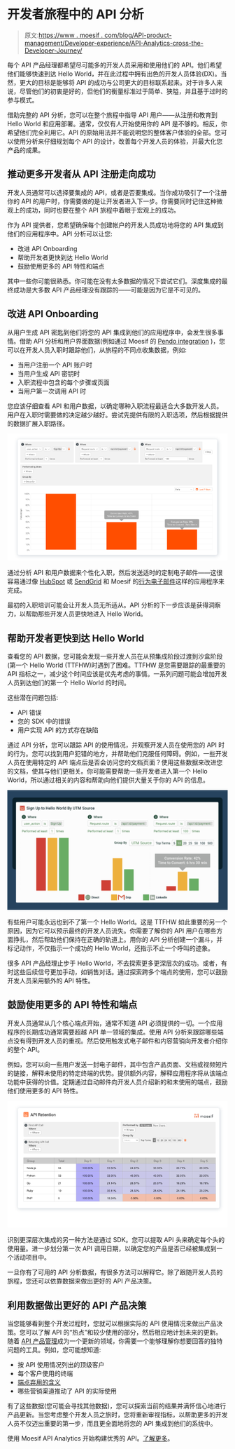 # 开发者旅程中的 API 分析

> 原文:[https://www . moesif . com/blog/API-product-management/Developer-experience/API-Analytics-cross-the-Developer-Journey/](https://www.moesif.com/blog/api-product-management/developer-experience/API-Analytics-Across-the-Developer-Journey/)

每个 API 产品经理都希望尽可能多的开发人员采用和使用他们的 API。他们希望他们能够快速到达 Hello World，并在此过程中拥有出色的开发人员体验(DX)。当然，更大的目标是能够将 API 的成功与公司更大的目标联系起来。对于许多人来说，尽管他们的初衷是好的，但他们的衡量标准过于简单、狭隘，并且基于过时的参与模式。

借助完整的 API 分析，您可以在整个旅程中指导 API 用户——从注册和教育到 Hello World 和应用部署。通常，仅仅有人开始使用你的 API 是不够的。相反，你希望他们完全利用它。API 的原始用法并不能说明您的整体客户体验的全部。您可以使用分析来仔细规划每个 API 的设计，改善每个开发人员的体验，并最大化您产品的成果。

## 推动更多开发者从 API 注册走向成功

开发人员通常可以选择要集成的 API，或者是否要集成。当你成功吸引了一个注册你的 API 的用户时，你需要做的是让开发者进入下一步。你需要同时记住这种微观上的成功，同时也要在整个 API 旅程中着眼于宏观上的成功。

作为 API 提供者，您希望确保每个创建帐户的开发人员成功地将您的 API 集成到他们的应用程序中。API 分析可以让您:

*   改进 API Onboarding
*   帮助开发者更快到达 Hello World
*   鼓励使用更多的 API 特性和端点

其中一些你可能很熟悉。你可能在没有太多数据的情况下尝试它们。深度集成的最终成功是大多数 API 产品经理没有跟踪的——可能是因为它是不可见的。

## 改进 API Onboarding

从用户生成 API 密匙到他们将您的 API 集成到他们的应用程序中，会发生很多事情。借助 API 分析和用户界面数据(例如通过 Moesif 的 [Pendo integration](https://www.moesif.com/blog/product-management/onboarding/How-To-Build-A-Personalized-Developer-Experience-To-Onboard-Developers-Faster/) )，您可以在开发人员入职时跟踪他们，从旅程的不同点收集数据，例如:

*   当用户注册一个 API 账户时
*   当用户生成 API 密钥时
*   入职流程中包含的每个步骤或页面
*   当用户第一次调用 API 时

您应该仔细查看 API 和用户数据，以确定哪种入职流程最适合大多数开发人员。用户在入职时需要做的决定越少越好。尝试先提供有限的入职选项，然后根据提供的数据扩展入职路径。

![Funnel showing sign up to first API call](img/a6100bd3e143d4bf71049f29f07a2587.png)

通过分析 API 和用户数据来个性化入职，然后发送适时的定制电子邮件——这很容易通过像 [HubSpot](https://www.moesif.com/blog/technical/developer-journey/How-to-Improve-Developer-Experience-by-Guiding-Developers-With-Customer-Lifecycle-Emails-using-Moesif-and-Hubspot-or-Salesforce/) 或 [SendGrid](https://www.moesif.com/blog/developer-marketing/behavioral-emails/Using-Sendgrid-with-Moesif-API-Analytics-to-Send-Behavioral-Emails/) 和 Moesif 的[行为电子邮件](https://www.moesif.com/blog/developer-marketing/behavioral-emails/An-Email-Marketing-Campaign-that-Drives-API-Integration/)这样的应用程序来完成。

最初的入职培训可能会让开发人员无所适从。API 分析的下一步应该是获得洞察力，以帮助那些开发人员更快地进入 Hello World。

## 帮助开发者更快到达 Hello World

查看您的 API 数据，您可能会发现一些开发人员在从预集成阶段过渡到沙盒阶段(第一个 Hello World (TTFHW)时遇到了困难。TTFHW 是您需要跟踪的最重要的 API 指标之一，减少这个时间应该是优先考虑的事情。一系列问题可能会增加开发人员到达他们的第一个 Hello World 的时间。

这些潜在问题包括:

*   API 错误
*   您的 SDK 中的错误
*   用户实现 API 的方式存在缺陷

通过 API 分析，您可以跟踪 API 的使用情况，并观察开发人员在使用您的 API 时的行为。您可以找到用户犯错的地方，并帮助他们克服任何障碍。例如，一些开发人员在使用特定的 API 端点后是否会访问您的文档页面？使用这些数据来改进您的文档，使其与他们更相关。你可能需要帮助一些开发者进入第一个 Hello World，所以通过相关的内容和帮助向他们提供大量关于你的 API 的信息。

![Developer Funnel by Acquisition Channel](img/a9383752973f7f4fb4cf33208656afa5.png)

有些用户可能永远也到不了第一个 Hello World。这是 TTFHW 如此重要的另一个原因，因为它可以预示最终的开发人员流失。你需要了解你的 API 用户在哪些方面挣扎，然后帮助他们保持在正确的轨道上。用你的 API 分析创建一个漏斗，并标记动作，不仅指示一个成功的 Hello World，还指示不止一个呼叫的迹象。

很多 API 产品经理止步于 Hello World，不去探索更多更深层次的成功。或者，有时这些后续信号更加手动，如销售对话。通过探索跨多个端点的使用，您可以鼓励开发人员采用额外的 API 特性。

## 鼓励使用更多的 API 特性和端点

开发人员通常从几个核心端点开始，通常不知道 API 必须提供的一切。一个应用程序的长期成功通常需要超越 API 单一领域的集成。使用 API 分析来跟踪哪些端点没有得到开发人员的重视。然后使用触发式电子邮件和内容营销向开发者介绍你的整个 API。

例如，您可以向一些用户发送一封电子邮件，其中包含产品页面、文档或视频短片的链接，解释未使用的特定终端的优势。提供额外内容，解释应用程序将从该端点功能中获得的价值。定期通过自动邮件向开发人员介绍新的和未使用的端点，鼓励他们使用更多的 API 特性。

![API product retention broken down by SDK](img/b77622342b97f6ae2d22bfea1ee010aa.png)

识别更深层次集成的另一种方法是通过 SDK。您可以提取 API 头来确定每个头的使用量。进一步划分第一次 API 调用日期，以确定您的产品是否已经被集成到一个活动项目中。

一旦你有了可用的 API 分析数据，有很多方法可以解释它。除了跟随开发人员的旅程，您还可以依靠数据来做出更好的 API 产品决策。

## 利用数据做出更好的 API 产品决策

当您能够看到整个开发过程时，您就可以根据实际的 API 使用情况来做出产品决策。您可以了解 API 的“热点”和较少使用的部分，然后相应地计划未来的更新。随着 [API 产品管理](https://www.moesif.com/solutions/api-product-management)成为一个更新的领域，你需要一个能够理解你想要回答的独特问题的工具。例如，您可能想知道:

*   按 API 使用情况列出的顶级客户
*   每个客户使用的终端
*   [端点弃用的含义](https://www.moesif.com/blog/ebooks/how-to-properly-deprecate-an-api-using-moesif/)
*   哪些营销渠道推动了 API 的实际使用

有了这些数据(您可能会寻找其他数据)，您可以探索当前的结果并满怀信心地进行产品更新。当您考虑整个开发人员之旅时，您将重新审视指标，以帮助更多的开发人员不仅迈出重要的第一步，而且更全面地将您的 API 集成到他们的系统中。

使用 Moesif API Analytics 开始构建优秀的 API。[了解更多](https://www.moesif.com/)。